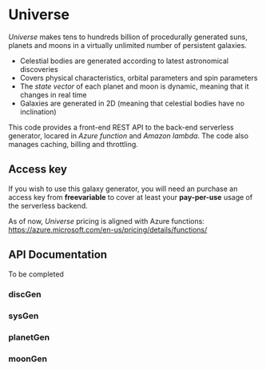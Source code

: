# Universe
*Universe* makes tens to hundreds billion of procedurally generated suns, planets and moons in a virtually unlimited number of persistent galaxies.

- Celestial bodies are generated according to latest astronomical discoveries
- Covers physical characteristics, orbital parameters and spin parameters
- The *state vector* of each planet and moon is dynamic, meaning that it changes in real time
- Galaxies are generated in 2D (meaning that celestial bodies have no inclination)

This code provides a front-end REST API to the back-end serverless generator, locared in *Azure function* and *Amazon lambda*.
The code also manages caching, billing and throttling.

## Access key
If you wish to use this galaxy generator, you will need an purchase an access key from **freevariable** to cover at least your **pay-per-use** usage of the serverless backend.

As of now, *Universe* pricing is aligned with Azure functions: https://azure.microsoft.com/en-us/pricing/details/functions/

## API Documentation
To be completed

### discGen

### sysGen

### planetGen

### moonGen
